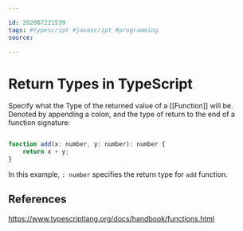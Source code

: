 ```yaml
---

id: 202007221539
tags: #typescript #javascript #programming
source:

---
```


# Return Types in TypeScript
Specify what the Type of the returned value of a [[Function]] will be. Denoted by appending a colon, and the type of return to the end of a function signature:
```js

function add(x: number, y: number): number {
	return x + y;
}
```
In this example, `: number` specifies the return type for `add` function.

## References
https://www.typescriptlang.org/docs/handbook/functions.html
